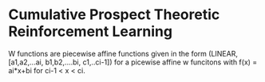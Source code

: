 # Cumulative Prospect Theoretic Reinforcement Learning


W functions are piecewise affine functions given in the form (LINEAR, [a1,a2,...ai, b1,b2,....bi, c1,..ci-1]) for a picewise affine w funcitons with f(x) = ai*x+bi for ci-1 < x < ci.


